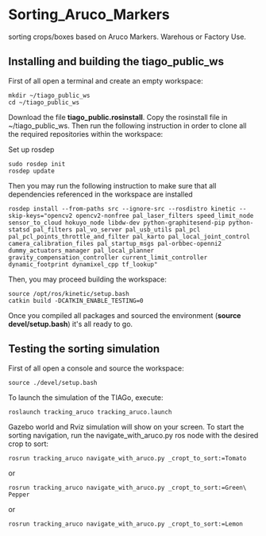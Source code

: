 # Sorting_Aruco_Markers
sorting crops/boxes based on Aruco Markers. Warehous or Factory Use.

## Installing and building the tiago_public_ws
First of all open a terminal and create an empty workspace:
```
mkdir ~/tiago_public_ws
cd ~/tiago_public_ws
```
Download the file **tiago_public.rosinstall**. Copy the rosinstall file in ~/tiago_public_ws. Then run the following instruction in order to clone all the required repositories within the workspace: 

Set up rosdep
```
sudo rosdep init
rosdep update
```
Then you may run the following instruction to make sure that all dependencies referenced in the workspace are installed 
```
rosdep install --from-paths src --ignore-src --rosdistro kinetic --skip-keys="opencv2 opencv2-nonfree pal_laser_filters speed_limit_node sensor_to_cloud hokuyo_node libdw-dev python-graphitesend-pip python-statsd pal_filters pal_vo_server pal_usb_utils pal_pcl pal_pcl_points_throttle_and_filter pal_karto pal_local_joint_control camera_calibration_files pal_startup_msgs pal-orbbec-openni2 dummy_actuators_manager pal_local_planner gravity_compensation_controller current_limit_controller dynamic_footprint dynamixel_cpp tf_lookup"
```
Then, you may proceed building the workspace:
```
source /opt/ros/kinetic/setup.bash
catkin build -DCATKIN_ENABLE_TESTING=0
```
Once you compiled all packages and sourced the environment (**source devel/setup.bash**) it's all ready to go. 

## Testing the sorting simulation
First of all open a console and source the workspace:
```
source ./devel/setup.bash
```
To launch the simulation of the TIAGo, execute:
```
roslaunch tracking_aruco tracking_aruco.launch
```
Gazebo world and Rviz simulation will show on your screen.
To start the sorting navigation, run the navigate_with_aruco.py ros node with the desired crop to sort:
```
rosrun tracking_aruco navigate_with_aruco.py _cropt_to_sort:=Tomato 
```
or
```
rosrun tracking_aruco navigate_with_aruco.py _cropt_to_sort:=Green\ Pepper
```
or
```
rosrun tracking_aruco navigate_with_aruco.py _cropt_to_sort:=Lemon 
```






